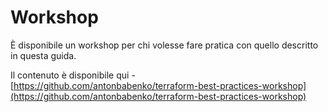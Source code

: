# Workshop

È disponibile un workshop per chi volesse fare pratica con quello descritto in questa guida.&#x20;

Il contenuto è disponibile qui - [https://github.com/antonbabenko/terraform-best-practices-workshop](https://github.com/antonbabenko/terraform-best-practices-workshop)
